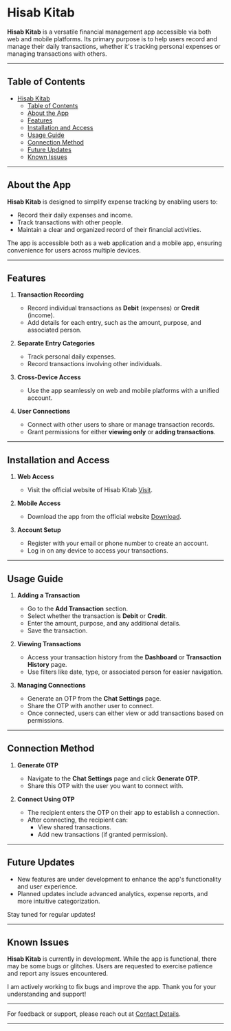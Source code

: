 # Hisab Kitab

**Hisab Kitab** is a versatile financial management app accessible via both web and mobile platforms. Its primary purpose is to help users record and manage their daily transactions, whether it's tracking personal expenses or managing transactions with others.

---

## Table of Contents

- [Hisab Kitab](#hisab-kitab)
  - [Table of Contents](#table-of-contents)
  - [About the App](#about-the-app)
  - [Features](#features)
  - [Installation and Access](#installation-and-access)
  - [Usage Guide](#usage-guide)
  - [Connection Method](#connection-method)
  - [Future Updates](#future-updates)
  - [Known Issues](#known-issues)

---

## About the App

**Hisab Kitab** is designed to simplify expense tracking by enabling users to:

- Record their daily expenses and income.
- Track transactions with other people.
- Maintain a clear and organized record of their financial activities.

The app is accessible both as a web application and a mobile app, ensuring convenience for users across multiple devices.

---

## Features

1. **Transaction Recording**

   - Record individual transactions as **Debit** (expenses) or **Credit** (income).
   - Add details for each entry, such as the amount, purpose, and associated person.

2. **Separate Entry Categories**

   - Track personal daily expenses.
   - Record transactions involving other individuals.

3. **Cross-Device Access**

   - Use the app seamlessly on web and mobile platforms with a unified account.

4. **User Connections**
   - Connect with other users to share or manage transaction records.
   - Grant permissions for either **viewing only** or **adding transactions**.

---

## Installation and Access

1. **Web Access**

   - Visit the official website of Hisab Kitab [Visit](https://sumit11.serv00.net/HisabKitab).

2. **Mobile Access**

   - Download the app from the official website [Download](https://sumit11.serv00.net/HisabKitab/m/download.html).

3. **Account Setup**
   - Register with your email or phone number to create an account.
   - Log in on any device to access your transactions.

---

## Usage Guide

1. **Adding a Transaction**

   - Go to the **Add Transaction** section.
   - Select whether the transaction is **Debit** or **Credit**.
   - Enter the amount, purpose, and any additional details.
   - Save the transaction.

2. **Viewing Transactions**

   - Access your transaction history from the **Dashboard** or **Transaction History** page.
   - Use filters like date, type, or associated person for easier navigation.

3. **Managing Connections**
   - Generate an OTP from the **Chat Settings** page.
   - Share the OTP with another user to connect.
   - Once connected, users can either view or add transactions based on permissions.

---

## Connection Method

1. **Generate OTP**

   - Navigate to the **Chat Settings** page and click **Generate OTP**.
   - Share this OTP with the user you want to connect with.

2. **Connect Using OTP**
   - The recipient enters the OTP on their app to establish a connection.
   - After connecting, the recipient can:
     - View shared transactions.
     - Add new transactions (if granted permission).

---

## Future Updates

- New features are under development to enhance the app's functionality and user experience.
- Planned updates include advanced analytics, expense reports, and more intuitive categorization.

Stay tuned for regular updates!

---

## Known Issues

**Hisab Kitab** is currently in development. While the app is functional, there may be some bugs or glitches. Users are requested to exercise patience and report any issues encountered.

I am actively working to fix bugs and improve the app. Thank you for your understanding and support!

---

For feedback or support, please reach out at [Contact Details](https://sumit11.serv00.net/HisabKitab/m/download.html).

---
